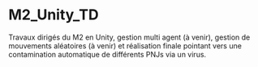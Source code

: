 # M2_Unity_TD

Travaux dirigés du M2 en Unity, gestion multi agent (à venir), gestion de mouvements aléatoires (à venir) et réalisation finale pointant vers une contamination automatique de différents PNJs via un virus.
